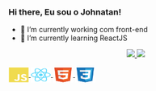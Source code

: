 ### Hi there, Eu sou o Johnatan!

- 🔭 I’m currently working com front-end
- 🌱 I’m currently learning  ReactJS

<div align="center">
  <a href="https://github.com/Johnatansants">
  <img height="180em" src="https://github-readme-stats.vercel.app/api?username=Johnatansants&show_icons=true&theme=cobalt&include_all_commits=true&count_private=true"/>
  <img height="180em" src="https://github-readme-stats.vercel.app/api/top-langs/?username=Johnatansants&layout=compact&langs_count=7&theme=cobalt"/>
</div>


<div style="display: inline_block"><br>
  <img align="center" alt="Johnatansants-Js" height="30" width="40" src="https://raw.githubusercontent.com/devicons/devicon/master/icons/javascript/javascript-plain.svg">
  <img align="center" alt="Johnatansants-React" height="30" width="40" src="https://raw.githubusercontent.com/devicons/devicon/master/icons/react/react-original.svg">
  <img align="center" alt="Johnatansants-HTML" height="30" width="40" src="https://raw.githubusercontent.com/devicons/devicon/master/icons/html5/html5-original.svg">
  <img align="center" alt="Johnatansants-CSS" height="30" width="40" src="https://raw.githubusercontent.com/devicons/devicon/master/icons/css3/css3-original.svg">
  



  </div>
